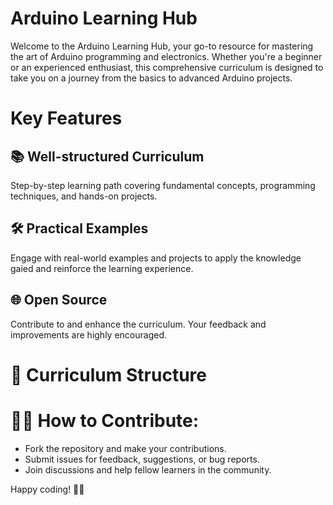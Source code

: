 # Arduino Learning Hub
Welcome to the Arduino Learning Hub, your go-to resource for mastering the art of Arduino programming and electronics. Whether you're a beginner or an experienced enthusiast, this comprehensive curriculum is designed to take you on a journey from the basics to advanced Arduino projects.

# Key Features
## 📚 Well-structured Curriculum
Step-by-step learning path covering fundamental concepts, programming techniques, and hands-on projects.

## 🛠️ Practical Examples
Engage with real-world examples and projects to apply the knowledge gaied and reinforce the learning experience.

## 🌐 Open Source
Contribute to and enhance the curriculum. Your feedback and improvements are highly encouraged.

# 📂 Curriculum Structure

# 👩‍💻 How to Contribute:
- Fork the repository and make your contributions.
- Submit issues for feedback, suggestions, or bug reports.
- Join discussions and help fellow learners in the community.
   
   
Happy coding! 🤖🔧
